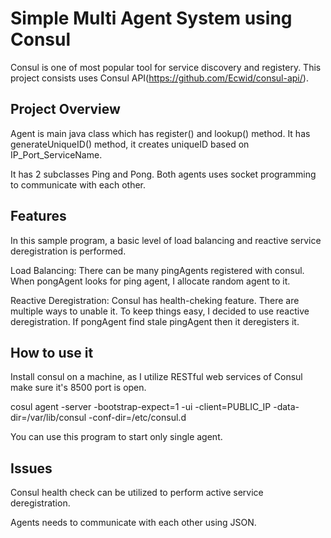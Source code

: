Simple Multi Agent System using Consul
======================================
Consul is one of most popular tool for service discovery and registery.
This project consists uses Consul API(https://github.com/Ecwid/consul-api/).

## Project Overview
Agent is main java class which has register() and lookup() method.
It has generateUniqueID() method, it creates uniqueID based on IP_Port_ServiceName.

It has 2 subclasses Ping and Pong.
Both agents uses socket programming to communicate with each other.

## Features
In this sample program, a basic level of load balancing and reactive service deregistration is performed.

Load Balancing:
There can be many pingAgents registered with consul. When pongAgent looks for ping agent, I allocate random agent to it.

Reactive Deregistration:
Consul has health-cheking feature. There are multiple ways to unable it. To keep things easy, I decided to use reactive deregistration. If pongAgent find stale pingAgent then it deregisters it.

## How to use it
Install consul on a machine, as I utilize RESTful web services of Consul make sure it's 8500 port is open.

cosul agent -server -bootstrap-expect=1 -ui -client=PUBLIC_IP -data-dir=/var/lib/consul -conf-dir=/etc/consul.d

You can use this program to start only single agent.
## Issues
Consul health check can be utilized to perform active service deregistration.

Agents needs to communicate with each other using JSON.